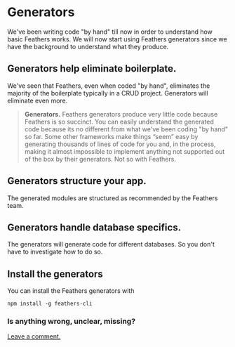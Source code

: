 # Generators

We've been writing code "by hand" till now in order to understand how basic Feathers works.
We will now start using Feathers generators since we have the background to understand what they produce.


## Generators help eliminate boilerplate.

We've seen that Feathers, even when coded "by hand",
eliminates the majority of the boilerplate typically in a CRUD project.
Generators will eliminate even more.

> **Generators.**
Feathers generators produce very little code because Feathers is so succinct.
You can easily understand the generated code because its no different from what we've been
coding "by hand" so far.
Some other frameworks make things “seem” easy by generating thousands of lines of code for you
and, in the process, making it almost impossible to implement anything not supported out of the box
by their generators.
Not so with Feathers.

## Generators structure your app.
The generated modules are structured as recommended by the Feathers team.

## Generators handle database specifics.
The generators will generate code for different databases.
So you don't have to investigate how to do so.

## Install the generators

You can install the Feathers generators with

`npm install -g feathers-cli`

### Is anything wrong, unclear, missing?
[Leave a comment.](https://github.com/feathersjs/feathers-guide/issues/new?title=Comment:Step-Generators-Readme&body=Comment:Step-Generators-Readme)
